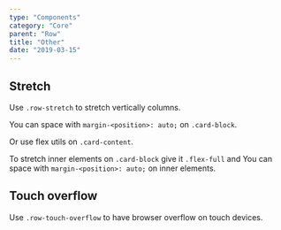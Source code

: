 ```yaml
---
type: "Components"
category: "Core"
parent: "Row"
title: "Other"
date: "2019-03-15"
---
```


## Stretch

Use `.row-stretch` to stretch vertically columns.

You can space with `margin-<position>: auto;` on `.card-block`.

<demo>
  <demovanilla src="vanilla/components/core/row/stretch-card">
  </demovanilla>
</demo>

Or use flex utils on `.card-content`.

<demo>
  <demovanilla src="vanilla/components/core/row/stretch-card-flex">
  </demovanilla>
</demo>

To stretch inner elements on `.card-block` give it `.flex-full` and You can space with `margin-<position>: auto;` on inner elements.

<demo>
  <demovanilla src="vanilla/components/core/row/stretch-card-inner">
  </demovanilla>
</demo>

## Touch overflow

Use `.row-touch-overflow` to have browser overflow on touch devices.

<demo>
  <demovanilla src="vanilla/components/core/row/touch-overflow">
  </demovanilla>
</demo>
